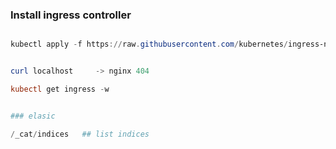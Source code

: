 ### Install ingress controller

```powershell

kubectl apply -f https://raw.githubusercontent.com/kubernetes/ingress-nginx/main/deploy/static/provider/kind/deploy.yaml


curl localhost     -> nginx 404

kubectl get ingress -w


### elasic

/_cat/indices   ## list indices

```



